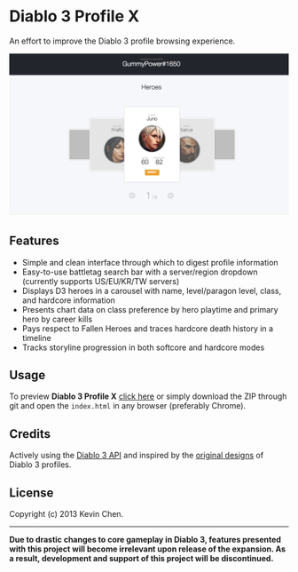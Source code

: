 Diablo 3 Profile X
======================

An effort to improve the Diablo 3 profile browsing experience.

![alt='promo.jpg'](promo.jpg)

Features
------------

+ Simple and clean interface through which to digest profile information
+ Easy-to-use battletag search bar with a server/region dropdown (currently supports US/EU/KR/TW servers)
+ Displays D3 heroes in a carousel with name, level/paragon level, class, and hardcore information
+ Presents chart data on class preference by hero playtime and primary hero by career kills
+ Pays respect to Fallen Heroes and traces hardcore death history in a timeline
+ Tracks storyline progression in both softcore and hardcore modes

Usage
------------

To preview **Diablo 3 Profile X** [click here](http://htmlpreview.github.io/?https://github.com/k39chen/D3PX/blob/master/index.html) or 
simply download the ZIP through git and open the `index.html` in any browser (preferably Chrome).

Credits
-------------
Actively using the [Diablo 3 API](http://blizzard.github.io/d3-api-docs/) and inspired by the [original designs](http://us.battle.net/d3/en/profile/gummypower-1650/) of Diablo 3 profiles.

License
-------------
Copyright (c) 2013 Kevin Chen.


_______________
**Due to drastic changes to core gameplay in Diablo 3, features presented with this project will become irrelevant upon release of the expansion. As a result, development and support of this project will be discontinued.**
